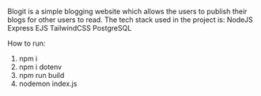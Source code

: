 Blogit is a simple blogging website which allows the users to publish their blogs for other users to read. 
The tech stack used in the project is:
NodeJS
Express
EJS
TailwindCSS
PostgreSQL


How to run:

1. npm i
2. npm i dotenv
3. npm run build
4. nodemon index.js
   
   
